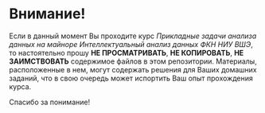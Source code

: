 # Внимание!
Если в данный момент Вы проходите курс *Прикладные задачи анализа данных на майноре Интеллектуальный анализ данных ФКН НИУ ВШЭ*, то настоятельно прошу **НЕ ПРОСМАТРИВАТЬ**, **НЕ КОПИРОВАТЬ**, **НЕ ЗАИМСТВОВАТЬ** содержимое файлов в этом репозитории. Материалы, расположенные в нем, могут содержать решения для Ваших домашних заданий, что в свою очередь может испортить Ваш опыт прохождения курса.

Спасибо за понимание!
